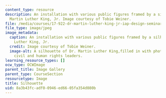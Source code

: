 ```yaml
---
content_type: resource
description: An installation with various public figures framed by a silhouette of
  Martin Luther King, Jr. Image courtesy of Tobie Weiner.
file: /media/courses/17-922-dr-martin-luther-king-jr-iap-design-seminar-january-iap-2013/8a3b43fcadf00946ed6605fa354d080b_MLKsilnew.jpg
file_type: image/jpeg
image_metadata:
  caption: An installation with various public figures framed by a silhouette of Martin
    Luther King, Jr.
  credit: Image courtesy of Tobie Weiner.
  image-alt: A silhouette of Dr. Martin Luther King,filled in with photos of various
    civil and human rights leaders.
learning_resource_types: []
ocw_type: OCWImage
parent_title: Image Gallery
parent_type: CourseSection
resourcetype: Image
title: Silhouette
uid: 8a3b43fc-adf0-0946-ed66-05fa354d080b
---
```

